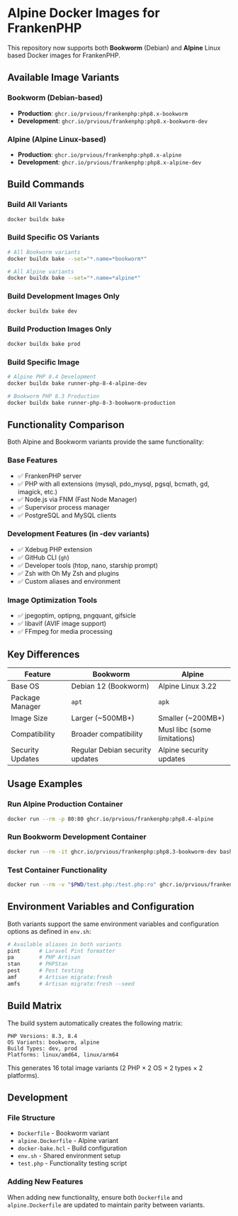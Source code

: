 # Alpine Docker Images for FrankenPHP

This repository now supports both **Bookworm** (Debian) and **Alpine** Linux based Docker images for FrankenPHP.

## Available Image Variants

### Bookworm (Debian-based)
- **Production**: `ghcr.io/prvious/frankenphp:php8.x-bookworm`
- **Development**: `ghcr.io/prvious/frankenphp:php8.x-bookworm-dev`

### Alpine (Alpine Linux-based)
- **Production**: `ghcr.io/prvious/frankenphp:php8.x-alpine`
- **Development**: `ghcr.io/prvious/frankenphp:php8.x-alpine-dev`

## Build Commands

### Build All Variants
```bash
docker buildx bake
```

### Build Specific OS Variants
```bash
# All Bookworm variants
docker buildx bake --set="*.name=*bookworm*"

# All Alpine variants  
docker buildx bake --set="*.name=*alpine*"
```

### Build Development Images Only
```bash
docker buildx bake dev
```

### Build Production Images Only
```bash
docker buildx bake prod
```

### Build Specific Image
```bash
# Alpine PHP 8.4 Development
docker buildx bake runner-php-8-4-alpine-dev

# Bookworm PHP 8.3 Production
docker buildx bake runner-php-8-3-bookworm-production
```

## Functionality Comparison

Both Alpine and Bookworm variants provide the same functionality:

### Base Features
- ✅ FrankenPHP server
- ✅ PHP with all extensions (mysqli, pdo_mysql, pgsql, bcmath, gd, imagick, etc.)
- ✅ Node.js via FNM (Fast Node Manager)
- ✅ Supervisor process manager
- ✅ PostgreSQL and MySQL clients

### Development Features (in -dev variants)
- ✅ Xdebug PHP extension
- ✅ GitHub CLI (`gh`)
- ✅ Developer tools (htop, nano, starship prompt)
- ✅ Zsh with Oh My Zsh and plugins
- ✅ Custom aliases and environment

### Image Optimization Tools
- ✅ jpegoptim, optipng, pngquant, gifsicle
- ✅ libavif (AVIF image support)
- ✅ FFmpeg for media processing

## Key Differences

| Feature | Bookworm | Alpine |
|---------|----------|--------|
| Base OS | Debian 12 (Bookworm) | Alpine Linux 3.22 |
| Package Manager | `apt` | `apk` |
| Image Size | Larger (~500MB+) | Smaller (~200MB+) |
| Compatibility | Broader compatibility | Musl libc (some limitations) |
| Security Updates | Regular Debian security updates | Alpine security updates |

## Usage Examples

### Run Alpine Production Container
```bash
docker run --rm -p 80:80 ghcr.io/prvious/frankenphp:php8.4-alpine
```

### Run Bookworm Development Container
```bash
docker run --rm -it ghcr.io/prvious/frankenphp:php8.3-bookworm-dev bash
```

### Test Container Functionality
```bash
docker run --rm -v "$PWD/test.php:/test.php:ro" ghcr.io/prvious/frankenphp:php8.4-alpine php /test.php production
```

## Environment Variables and Configuration

Both variants support the same environment variables and configuration options as defined in `env.sh`:

```bash
# Available aliases in both variants
pint      # Laravel Pint formatter
pa        # PHP Artisan
stan      # PHPStan
pest      # Pest testing
amf       # Artisan migrate:fresh
amfs      # Artisan migrate:fresh --seed
```

## Build Matrix

The build system automatically creates the following matrix:

```
PHP Versions: 8.3, 8.4
OS Variants: bookworm, alpine  
Build Types: dev, prod
Platforms: linux/amd64, linux/arm64
```

This generates 16 total image variants (2 PHP × 2 OS × 2 types × 2 platforms).

## Development

### File Structure
- `Dockerfile` - Bookworm variant
- `alpine.Dockerfile` - Alpine variant  
- `docker-bake.hcl` - Build configuration
- `env.sh` - Shared environment setup
- `test.php` - Functionality testing script

### Adding New Features
When adding new functionality, ensure both `Dockerfile` and `alpine.Dockerfile` are updated to maintain parity between variants.